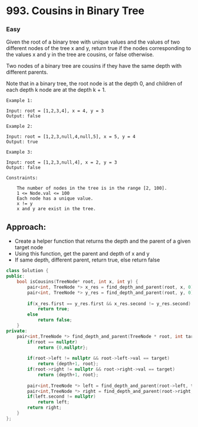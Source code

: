 # 993. Cousins in Binary Tree
### Easy

Given the root of a binary tree with unique values and the values of two different nodes of the tree x and y, return true if the nodes corresponding to the values x and y in the tree are cousins, or false otherwise.

Two nodes of a binary tree are cousins if they have the same depth with different parents.

Note that in a binary tree, the root node is at the depth 0, and children of each depth k node are at the depth k + 1.

    Example 1:

    Input: root = [1,2,3,4], x = 4, y = 3
    Output: false

    Example 2:

    Input: root = [1,2,3,null,4,null,5], x = 5, y = 4
    Output: true

    Example 3:

    Input: root = [1,2,3,null,4], x = 2, y = 3
    Output: false

    Constraints:

        The number of nodes in the tree is in the range [2, 100].
        1 <= Node.val <= 100
        Each node has a unique value.
        x != y
        x and y are exist in the tree.

## Approach:
* Create a helper function that returns the depth and the parent of a given target node
* Using this function, get the parent and depth of x and y
* If same depth, different parent, return true, else return false

```cpp
class Solution {
public:
    bool isCousins(TreeNode* root, int x, int y) {
        pair<int, TreeNode *> x_res = find_depth_and_parent(root, x, 0);
        pair<int, TreeNode *> y_res = find_depth_and_parent(root, y, 0);
        
        if(x_res.first == y_res.first && x_res.second != y_res.second)
            return true;
        else
            return false;
    }
private:
    pair<int,TreeNode *> find_depth_and_parent(TreeNode * root, int target, int depth){
        if(root == nullptr)
            return {0,nullptr};
        
        if(root->left != nullptr && root->left->val == target)
            return {depth+1, root};
        if(root->right != nullptr && root->right->val == target)
            return {depth+1, root};
        
        pair<int,TreeNode *> left = find_depth_and_parent(root->left, target, depth+1);
        pair<int,TreeNode *> right = find_depth_and_parent(root->right, target, depth+1);
        if(left.second != nullptr)
            return left;
        return right;
    }
};
```